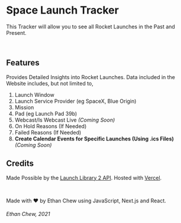 # Space Launch Tracker
This Tracker will allow you to see all Rocket Launches in the Past and Present. 

<br />

## Features
Provides Detailed Insights into Rocket Launches.
Data included in the Website includes, but not limited to,
1. Launch Window
2. Launch Service Provider (eg SpaceX, Blue Origin)
3. Mission
4. Pad (eg Launch Pad 39b)
5. Webcast/Is Webcast Live _(Coming Soon)_
6. On Hold Reasons (If Needed)
7. Failed Reasons (If Needed)
8. **Create Calendar Events for Specific Launches (Using .ics Files)** _(Coming Soon)_

## Credits
Made Possible by the [Launch Library 2 API](https://thespacedevs.com/llapi). Hosted with [Vercel](https://vercel.com).

<br />

Made with ❤️ by Ethan Chew using JavaScript, Next.js and React.

###### Ethan Chew, 2021
